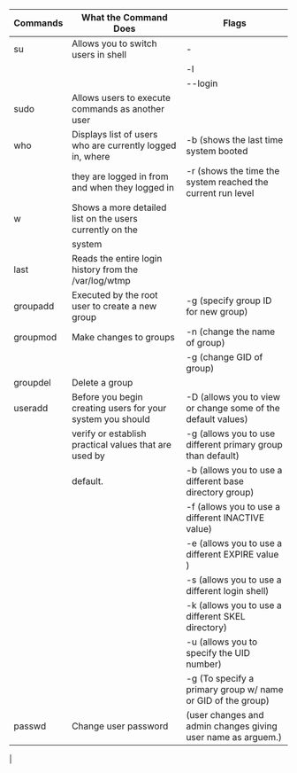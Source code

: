 |      Commands             |           What the Command Does                            |                            Flags                           |
|---------------------------|------------------------------------------------------------|------------------------------------------------------------|
|       su                  |        Allows you to switch users in shell                 |                          -                                 |
|                           |                                                            |                          -l                                |
|                           |                                                            |                          --login                           |
|       sudo                | Allows users to execute commands as another user           |                                                            |
|       who                 | Displays list of users who are currently logged in, where  |               -b (shows the last time system booted        |                    
|                           | they are logged in from and when they logged in            |-r (shows the time the system reached the current run level |
|       w                   | Shows a more detailed list on the users currently on the   |                                                            |
|                           | system                                                     |                                                            |
|       last                | Reads the entire login history from the /var/log/wtmp      |                                                            |
|      groupadd             |    Executed by the root user to create a new group         |               -g (specify group ID for new group)          |
|      groupmod             |    Make changes to groups                                  |               -n (change the name of group)                |
|                           |                                                            |               -g (change GID of group)                     |
|      groupdel             |    Delete a group                                          |                                                            |
|      useradd              | Before you begin creating users for your system you should |-D (allows you to view or change some of the default values)|
|                           | verify or establish practical values that are used by      |-g (allows you to use different primary group than default) |
|                           | default.                                                   |-b (allows you to use a different base directory group)     |
|                           |                                                            |-f (allows you to use a different INACTIVE value)           |
|                           |                                                            |-e (allows you to use a different EXPIRE value )            |
|                           |                                                            |-s (allows you to use a different login shell)              |
|                           |                                                            |-k (allows you to use a different SKEL directory)           |
|                           |                                                            |-u (allows you to specify the UID number)                   |
|                           |                                                            |-g (To specify a primary group w/ name or GID of the group) |
|      passwd               |  Change user password                                      |(user changes and admin changes giving user name as arguem.)|
|                                 

